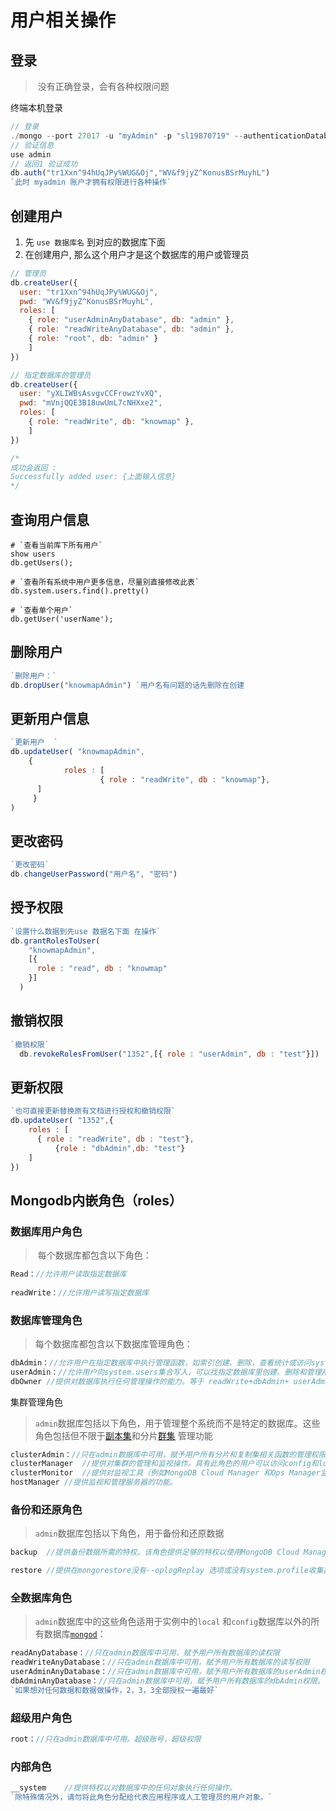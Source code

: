 

# 用户相关操作

## 登录

> ​	没有正确登录，会有各种权限问题

终端本机登录

~~~js
// 登录
./mongo --port 27017 -u "myAdmin" -p "sl19870719" --authenticationDatabase "admin"
// 验证信息
use admin
// 返回1 验证成功
db.auth("tr1Xxn^94hUqJPy%WUG&Oj","WV&f9jyZ^KonusBSrMuyhL")
`此时 myadmin 账户才拥有权限进行各种操作`
~~~



## 创建用户

1. 先 `use 数据库名` 到对应的数据库下面
2. 在创建用户, 那么这个用户才是这个数据库的用户或管理员

~~~js
// 管理员
db.createUser({
  user: "tr1Xxn^94hUqJPy%WUG&Oj",
  pwd: "WV&f9jyZ^KonusBSrMuyhL",
  roles: [
    { role: "userAdminAnyDatabase", db: "admin" },
    { role: "readWriteAnyDatabase", db: "admin" },
    { role: "root", db: "admin" }
	]
})

// 指定数据库的管理员
db.createUser({
  user: "yXLIWBsAsvgvCCFrowzYvXQ",
  pwd: "mVnjQQE3B18uwUmL7cNHXxe2",
  roles: [
    { role: "readWrite", db: "knowmap" },
	]
})

/*
成功会返回 :
Successfully added user: {上面输入信息}
*/
~~~

## 查询用户信息

```shell
# `查看当前库下所有用户`
show users
db.getUsers();

# `查看所有系统中用户更多信息，尽量别直接修改此表`
db.system.users.find().pretty()

# `查看单个用户`
db.getUser('userName');
```



## 删除用户

~~~js
`删除用户：`
db.dropUser("knowmapAdmin") `用户名有问题的话先删除在创建
~~~



## 更新用户信息

~~~js
`更新用户  `
db.updateUser( "knowmapAdmin",
	{
			roles : [
					{ role : "readWrite", db : "knowmap"},
      ]
	 }
)
~~~

## 更改密码

~~~js
`更改密码`
db.changeUserPassword("用户名", "密码")
~~~

## 授予权限

~~~js
`设置什么数据到先use 数据名下面 在操作`
db.grantRolesToUser(
    "knowmapAdmin",
    [{ 
      role : "read", db : "knowmap"
    }]
  )
~~~

## 撤销权限

~~~js
`撤销权限`
  db.revokeRolesFromUser("1352",[{ role : "userAdmin", db : "test"}])
~~~

## 更新权限

~~~js
`也可直接更新替换原有文档进行授权和撤销权限`
db.updateUser( "1352",{
  	roles : [
      { role : "readWrite", db : "test"},
		  {role : "dbAdmin",db: "test"}
    ]
})
~~~



## Mongodb内嵌角色（roles）

### 数据库用户角色

> ​	每个数据库都包含以下角色：

~~~js
Read：//允许用户读取指定数据库
	
readWrite：//允许用户读写指定数据库
~~~





### 数据库管理角色

> 每个数据库都包含以下数据库管理角色：

~~~js
dbAdmin：//允许用户在指定数据库中执行管理函数，如索引创建、删除，查看统计或访问system.profile
userAdmin：//允许用户向system.users集合写入，可以找指定数据库里创建、删除和管理用户
dbOwner	//提供对数据库执行任何管理操作的能力。等于 readWrite+dbAdmin+ userAdmin角色。
~~~





集群管理角色

> `admin`数据库包括以下角色，用于管理整个系统而不是特定的数据库。这些角色包括但不限于[副本集](https://docs.mongodb.com/v3.4/reference/glossary/`term-replica-set)和分片[群集](https://docs.mongodb.com/v3.4/reference/glossary/`term-sharded-cluster) 管理功能

~~~js
clusterAdmin：//只在admin数据库中可用，赋予用户所有分片和复制集相关函数的管理权限。
clusterManager	//提供对集群的管理和监视操作。具有此角色的用户可以访问config和local 数据库，分别用于分片和复制。
clusterMonitor	//提供对监视工具（例如MongoDB Cloud Manager 和Ops Manager监视代理）的只读访问。
hostManager	//提供监视和管理服务器的功能。
~~~



### 备份和还原角色

> `admin`数据库包括以下角色，用于备份和还原数据

~~~js
backup	//提供备份数据所需的特权。该角色提供足够的特权以使用MongoDB Cloud Manager备份代理， Ops Manager备份代理或使用 mongodump。

restore	//提供在mongorestore没有--oplogReplay 选项或没有system.profile收集数据的情况下还原数据所需的特权 。
~~~



### 全数据库角色

> `admin`数据库中的这些角色适用于实例中的`local` 和`config`数据库以外的所有数据库[`mongod`](https://docs.mongodb.com/v3.4/reference/program/mongod/`bin.mongod)：

~~~js
readAnyDatabase：//只在admin数据库中可用，赋予用户所有数据库的读权限
readWriteAnyDatabase：//只在admin数据库中可用，赋予用户所有数据库的读写权限
userAdminAnyDatabase：//只在admin数据库中可用，赋予用户所有数据库的userAdmin权限
dbAdminAnyDatabase：//只在admin数据库中可用，赋予用户所有数据库的dbAdmin权限。
`如果想对任何数据和数据做操作，2，3，3全部授权一遍最好`
~~~



### 超级用户角色

~~~js
root：//只在admin数据库中可用。超级账号，超级权限
~~~



### 内部角色

~~~js
__system	//提供特权以对数据库中的任何对象执行任何操作。
`除特殊情况外，请勿将此角色分配给代表应用程序或人工管理员的用户对象。`
~~~

